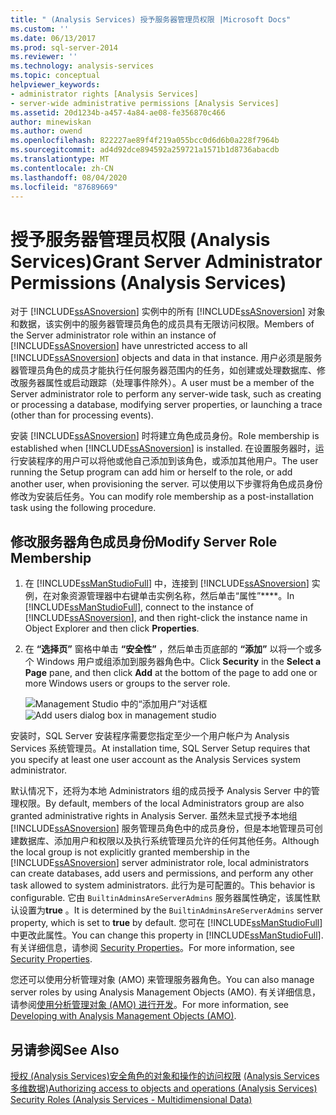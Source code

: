 ```yaml
---
title: " (Analysis Services) 授予服务器管理员权限 |Microsoft Docs"
ms.custom: ''
ms.date: 06/13/2017
ms.prod: sql-server-2014
ms.reviewer: ''
ms.technology: analysis-services
ms.topic: conceptual
helpviewer_keywords:
- administrator rights [Analysis Services]
- server-wide administrative permissions [Analysis Services]
ms.assetid: 20d1234b-a457-4a84-ae08-fe356870c466
author: minewiskan
ms.author: owend
ms.openlocfilehash: 822227ae89f4f219a055bcc0d6d6b0a228f7964b
ms.sourcegitcommit: ad4d92dce894592a259721a1571b1d8736abacdb
ms.translationtype: MT
ms.contentlocale: zh-CN
ms.lasthandoff: 08/04/2020
ms.locfileid: "87689669"
---
```

# <a name="grant-server-administrator-permissions-analysis-services"></a><span data-ttu-id="aa7e1-102">授予服务器管理员权限 (Analysis Services)</span><span class="sxs-lookup"><span data-stu-id="aa7e1-102">Grant Server Administrator Permissions (Analysis Services)</span></span>
  <span data-ttu-id="aa7e1-103">对于 [!INCLUDE[ssASnoversion](../../includes/ssasnoversion-md.md)] 实例中的所有 [!INCLUDE[ssASnoversion](../../includes/ssasnoversion-md.md)] 对象和数据，该实例中的服务器管理员角色的成员具有无限访问权限。</span><span class="sxs-lookup"><span data-stu-id="aa7e1-103">Members of the Server administrator role within an instance of [!INCLUDE[ssASnoversion](../../includes/ssasnoversion-md.md)] have unrestricted access to all [!INCLUDE[ssASnoversion](../../includes/ssasnoversion-md.md)] objects and data in that instance.</span></span> <span data-ttu-id="aa7e1-104">用户必须是服务器管理员角色的成员才能执行任何服务器范围内的任务，如创建或处理数据库、修改服务器属性或启动跟踪（处理事件除外）。</span><span class="sxs-lookup"><span data-stu-id="aa7e1-104">A user must be a member of the Server administrator role to perform any server-wide task, such as creating or processing a database, modifying server properties, or launching a trace (other than for processing events).</span></span>

 <span data-ttu-id="aa7e1-105">安装 [!INCLUDE[ssASnoversion](../../includes/ssasnoversion-md.md)] 时将建立角色成员身份。</span><span class="sxs-lookup"><span data-stu-id="aa7e1-105">Role membership is established when [!INCLUDE[ssASnoversion](../../includes/ssasnoversion-md.md)] is installed.</span></span> <span data-ttu-id="aa7e1-106">在设置服务器时，运行安装程序的用户可以将他或他自己添加到该角色，或添加其他用户。</span><span class="sxs-lookup"><span data-stu-id="aa7e1-106">The user running the Setup program can add him or herself to the role, or add another user, when provisioning the server.</span></span> <span data-ttu-id="aa7e1-107">可以使用以下步骤将角色成员身份修改为安装后任务。</span><span class="sxs-lookup"><span data-stu-id="aa7e1-107">You can modify role membership as a post-installation task using the following procedure.</span></span>

## <a name="modify-server-role-membership"></a><span data-ttu-id="aa7e1-108">修改服务器角色成员身份</span><span class="sxs-lookup"><span data-stu-id="aa7e1-108">Modify Server Role Membership</span></span>

1.  <span data-ttu-id="aa7e1-109">在 [!INCLUDE[ssManStudioFull](../../includes/ssmanstudiofull-md.md)] 中，连接到 [!INCLUDE[ssASnoversion](../../includes/ssasnoversion-md.md)] 实例，在对象资源管理器中右键单击实例名称，然后单击“属性”\*\*\*\*。</span><span class="sxs-lookup"><span data-stu-id="aa7e1-109">In [!INCLUDE[ssManStudioFull](../../includes/ssmanstudiofull-md.md)], connect to the instance of [!INCLUDE[ssASnoversion](../../includes/ssasnoversion-md.md)], and then right-click the instance name in Object Explorer and then click **Properties**.</span></span>

2.  <span data-ttu-id="aa7e1-110">在 **“选择页”** 窗格中单击 **“安全性”** ，然后单击页底部的 **“添加”** 以将一个或多个 Windows 用户或组添加到服务器角色中。</span><span class="sxs-lookup"><span data-stu-id="aa7e1-110">Click **Security** in the **Select a Page** pane, and then click **Add** at the bottom of the page to add one or more Windows users or groups to the server role.</span></span>

     <span data-ttu-id="aa7e1-111">![Management Studio 中的“添加用户”对话框](../media/ssas-serveradminadd.png "Management Studio 中的“添加用户”对话框")</span><span class="sxs-lookup"><span data-stu-id="aa7e1-111">![Add users dialog box in management studio](../media/ssas-serveradminadd.png "Add users dialog box in management studio")</span></span>

 <span data-ttu-id="aa7e1-112">安装时，SQL Server 安装程序需要您指定至少一个用户帐户为 Analysis Services 系统管理员。</span><span class="sxs-lookup"><span data-stu-id="aa7e1-112">At installation time, SQL Server Setup requires that you specify at least one user account as the Analysis Services system administrator.</span></span>

 <span data-ttu-id="aa7e1-113">默认情况下，还将为本地 Administrators 组的成员授予 Analysis Server 中的管理权限。</span><span class="sxs-lookup"><span data-stu-id="aa7e1-113">By default, members of the local Administrators group are also granted administrative rights in Analysis Server.</span></span> <span data-ttu-id="aa7e1-114">虽然未显式授予本地组 [!INCLUDE[ssASnoversion](../../includes/ssasnoversion-md.md)] 服务管理员角色中的成员身份，但是本地管理员可创建数据库、添加用户和权限以及执行系统管理员允许的任何其他任务。</span><span class="sxs-lookup"><span data-stu-id="aa7e1-114">Although the local group is not explicitly granted membership in the [!INCLUDE[ssASnoversion](../../includes/ssasnoversion-md.md)] server administrator role, local administrators can create databases, add users and permissions, and perform any other task allowed to system administrators.</span></span> <span data-ttu-id="aa7e1-115">此行为是可配置的。</span><span class="sxs-lookup"><span data-stu-id="aa7e1-115">This behavior is configurable.</span></span> <span data-ttu-id="aa7e1-116">它由 `BuiltinAdminsAreServerAdmins` 服务器属性确定，该属性默认设置为**true** 。</span><span class="sxs-lookup"><span data-stu-id="aa7e1-116">It is determined by the `BuiltinAdminsAreServerAdmins` server property, which is set to **true** by default.</span></span> <span data-ttu-id="aa7e1-117">您可在 [!INCLUDE[ssManStudioFull](../../includes/ssmanstudiofull-md.md)]中更改此属性。</span><span class="sxs-lookup"><span data-stu-id="aa7e1-117">You can change this property in [!INCLUDE[ssManStudioFull](../../includes/ssmanstudiofull-md.md)].</span></span> <span data-ttu-id="aa7e1-118">有关详细信息，请参阅 [Security Properties](../server-properties/security-properties.md)。</span><span class="sxs-lookup"><span data-stu-id="aa7e1-118">For more information, see [Security Properties](../server-properties/security-properties.md).</span></span>

 <span data-ttu-id="aa7e1-119">您还可以使用分析管理对象 (AMO) 来管理服务器角色。</span><span class="sxs-lookup"><span data-stu-id="aa7e1-119">You can also manage server roles by using Analysis Management Objects (AMO).</span></span> <span data-ttu-id="aa7e1-120">有关详细信息，请参阅[使用分析管理对象 (AMO) 进行开发](https://docs.microsoft.com/bi-reference/amo/developing-with-analysis-management-objects-amo)。</span><span class="sxs-lookup"><span data-stu-id="aa7e1-120">For more information, see [Developing with Analysis Management Objects &#40;AMO&#41;](https://docs.microsoft.com/bi-reference/amo/developing-with-analysis-management-objects-amo).</span></span>

## <a name="see-also"></a><span data-ttu-id="aa7e1-121">另请参阅</span><span class="sxs-lookup"><span data-stu-id="aa7e1-121">See Also</span></span>
 <span data-ttu-id="aa7e1-122">[授权 &#40;Analysis Services&#41;安全角色的对象和操作的访问权限](../multidimensional-models/authorizing-access-to-objects-and-operations-analysis-services.md) [&#40;Analysis Services 多维数据&#41;](../multidimensional-models/olap-logical/security-roles-analysis-services-multidimensional-data.md)</span><span class="sxs-lookup"><span data-stu-id="aa7e1-122">[Authorizing access to objects and operations &#40;Analysis Services&#41;](../multidimensional-models/authorizing-access-to-objects-and-operations-analysis-services.md) [Security Roles  &#40;Analysis Services - Multidimensional Data&#41;](../multidimensional-models/olap-logical/security-roles-analysis-services-multidimensional-data.md)</span></span>


